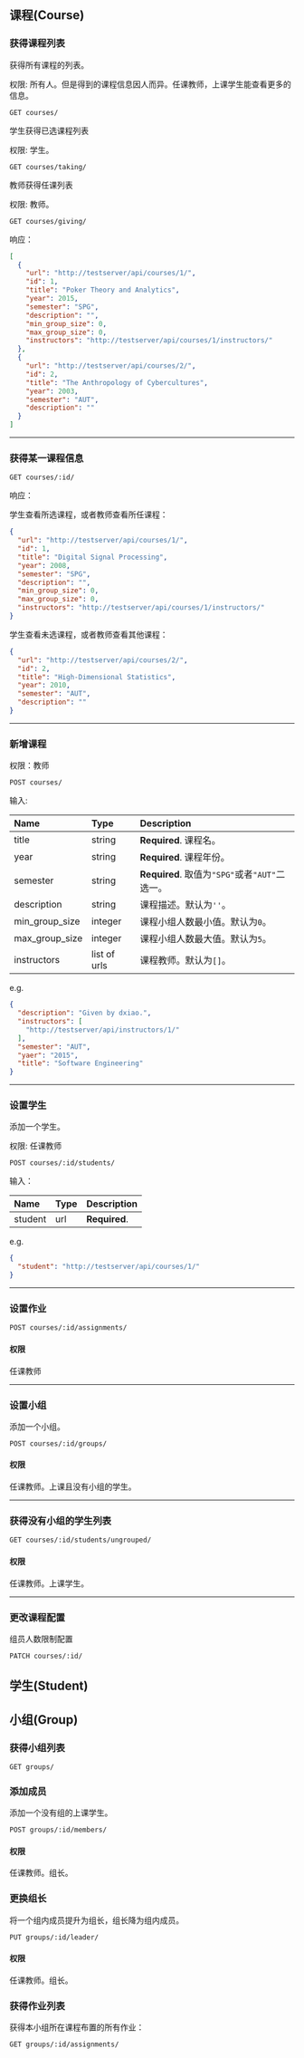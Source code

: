 ## 课程(Course)

### 获得课程列表
获得所有课程的列表。

权限: 所有人。但是得到的课程信息因人而异。任课教师，上课学生能查看更多的信息。
```
GET courses/
```

学生获得已选课程列表

权限: 学生。
```
GET courses/taking/
```

教师获得任课列表

权限: 教师。
```
GET courses/giving/
```

响应：
```json
[
  {
    "url": "http://testserver/api/courses/1/",
    "id": 1,
    "title": "Poker Theory and Analytics",
    "year": 2015,
    "semester": "SPG",
    "description": "",
    "min_group_size": 0,
    "max_group_size": 0,
    "instructors": "http://testserver/api/courses/1/instructors/"
  },
  {
    "url": "http://testserver/api/courses/2/",
    "id": 2,
    "title": "The Anthropology of Cybercultures",
    "year": 2003,
    "semester": "AUT",
    "description": ""
  }
]
```

---
### 获得某一课程信息
```
GET courses/:id/
```

响应：

学生查看所选课程，或者教师查看所任课程：
```json
{
  "url": "http://testserver/api/courses/1/",
  "id": 1,
  "title": "Digital Signal Processing",
  "year": 2008,
  "semester": "SPG",
  "description": "",
  "min_group_size": 0,
  "max_group_size": 0,
  "instructors": "http://testserver/api/courses/1/instructors/"
}
```

学生查看未选课程，或者教师查看其他课程：
```json
{
  "url": "http://testserver/api/courses/2/",
  "id": 2,
  "title": "High-Dimensional Statistics",
  "year": 2010,
  "semester": "AUT",
  "description": ""
}
```

---
### 新增课程
权限：教师
```
POST courses/
```

输入:

| Name | Type | Description
|:---- |:---- |:-------
| title | string | **Required**. 课程名。
| year | string | **Required**. 课程年份。
| semester | string | **Required**. 取值为`"SPG"`或者`"AUT"`二选一。
| description | string | 课程描述。默认为`''`。
| min_group_size | integer | 课程小组人数最小值。默认为`0`。
| max_group_size | integer | 课程小组人数最大值。默认为`5`。
| instructors | list of urls | 课程教师。默认为`[]`。

e.g.
```json
{
  "description": "Given by dxiao.",
  "instructors": [
    "http://testserver/api/instructors/1/"
  ],
  "semester": "AUT",
  "yaer": "2015",
  "title": "Software Engineering"
}
```

---
### 设置学生
添加一个学生。

权限: 任课教师
```
POST courses/:id/students/
```
输入：

| Name | Type | Description
|:---- |:---- |:-------
| student | url | **Required**. 

e.g.
```json
{
  "student": "http://testserver/api/courses/1/"
}
```



---
### 设置作业
```
POST courses/:id/assignments/
```
#### 权限
任课教师

---
### 设置小组
添加一个小组。
```
POST courses/:id/groups/
```
#### 权限
任课教师。上课且没有小组的学生。

---
### 获得没有小组的学生列表
```
GET courses/:id/students/ungrouped/
```
#### 权限
任课教师。上课学生。

---
### 更改课程配置
组员人数限制配置
```
PATCH courses/:id/
```

## 学生(Student)

## 小组(Group)
### 获得小组列表
```
GET groups/
```

### 添加成员
添加一个没有组的上课学生。
```
POST groups/:id/members/
```
#### 权限
任课教师。组长。

### 更换组长
将一个组内成员提升为组长，组长降为组内成员。
```
PUT groups/:id/leader/
```
#### 权限
任课教师。组长。

### 获得作业列表
获得本小组所在课程布置的所有作业：
```
GET groups/:id/assignments/
```
